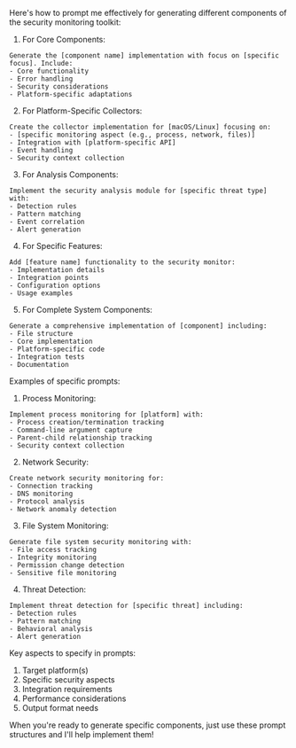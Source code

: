 Here's how to prompt me effectively for generating different components of the security monitoring toolkit:

1. For Core Components:
```
Generate the [component name] implementation with focus on [specific focus]. Include:
- Core functionality
- Error handling
- Security considerations
- Platform-specific adaptations
```

2. For Platform-Specific Collectors:
```
Create the collector implementation for [macOS/Linux] focusing on:
- [specific monitoring aspect (e.g., process, network, files)]
- Integration with [platform-specific API]
- Event handling
- Security context collection
```

3. For Analysis Components:
```
Implement the security analysis module for [specific threat type] with:
- Detection rules
- Pattern matching
- Event correlation
- Alert generation
```

4. For Specific Features:
```
Add [feature name] functionality to the security monitor:
- Implementation details
- Integration points
- Configuration options
- Usage examples
```

5. For Complete System Components:
```
Generate a comprehensive implementation of [component] including:
- File structure
- Core implementation
- Platform-specific code
- Integration tests
- Documentation
```

Examples of specific prompts:

1. Process Monitoring:
```
Implement process monitoring for [platform] with:
- Process creation/termination tracking
- Command-line argument capture
- Parent-child relationship tracking
- Security context collection
```

2. Network Security:
```
Create network security monitoring for:
- Connection tracking
- DNS monitoring
- Protocol analysis
- Network anomaly detection
```

3. File System Monitoring:
```
Generate file system security monitoring with:
- File access tracking
- Integrity monitoring
- Permission change detection
- Sensitive file monitoring
```

4. Threat Detection:
```
Implement threat detection for [specific threat] including:
- Detection rules
- Pattern matching
- Behavioral analysis
- Alert generation
```

Key aspects to specify in prompts:
1. Target platform(s)
2. Specific security aspects
3. Integration requirements
4. Performance considerations
5. Output format needs

When you're ready to generate specific components, just use these prompt structures and I'll help implement them!